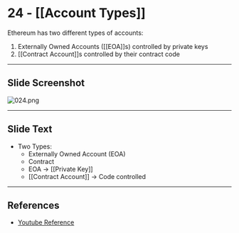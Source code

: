 # 24 - [[Account Types]]

Ethereum has two different types of accounts:
1.  Externally Owned Accounts ([[EOA]]s) controlled by private keys
2.  [[Contract Account]]s controlled by their contract code

___
## Slide Screenshot
![024.png](../images/ethereum101/024.png)
___
## Slide Text
- Two Types:
	- Externally Owned Account (EOA)
	- Contract
	- EOA -> [[Private Key]]
	- [[Contract Account]] -> Code controlled
___
## References
- [Youtube Reference](https://youtu.be/zIeBfuXxuWs?t=169)